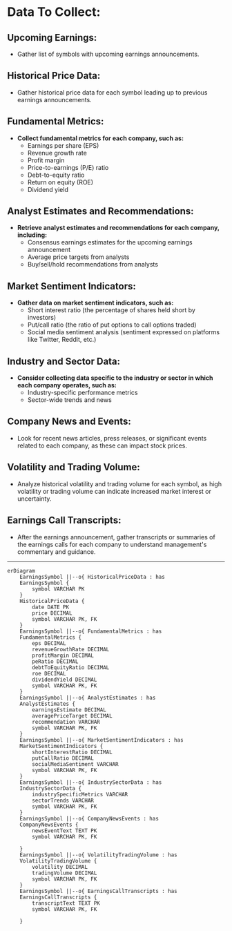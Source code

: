 # Data To Collect:

## Upcoming Earnings:
- Gather list of symbols with upcoming earnings announcements.

## Historical Price Data:
- Gather historical price data for each symbol leading up to previous earnings announcements.

## Fundamental Metrics:
+ **Collect fundamental metrics for each company, such as:**
    - Earnings per share (EPS)
    -  Revenue growth rate
    - Profit margin
    - Price-to-earnings (P/E) ratio
    - Debt-to-equity ratio
    - Return on equity (ROE)
    - Dividend yield

## Analyst Estimates and Recommendations:
+ **Retrieve analyst estimates and recommendations for each company, including:**
    - Consensus earnings estimates for the upcoming earnings announcement
    - Average price targets from analysts
    - Buy/sell/hold recommendations from analysts

## Market Sentiment Indicators:
+ **Gather data on market sentiment indicators, such as:**
    - Short interest ratio (the percentage of shares held short by investors)
    - Put/call ratio (the ratio of put options to call options traded)
    - Social media sentiment analysis (sentiment expressed on platforms like Twitter, Reddit, etc.)

## Industry and Sector Data:
+ **Consider collecting data specific to the industry or sector in which each company operates, such as:**
    - Industry-specific performance metrics
    - Sector-wide trends and news

## Company News and Events:
- Look for recent news articles, press releases, or significant events related to each company, as these can impact stock prices.

## Volatility and Trading Volume:
- Analyze historical volatility and trading volume for each symbol, as high volatility or trading volume can indicate increased market interest or uncertainty.

## Earnings Call Transcripts:
- After the earnings announcement, gather transcripts or summaries of the earnings calls for each company to understand management's commentary and guidance.
---
```mermaid
erDiagram
    EarningsSymbol ||--o{ HistoricalPriceData : has
    EarningsSymbol {
        symbol VARCHAR PK
    }
    HistoricalPriceData {
        date DATE PK
        price DECIMAL
        symbol VARCHAR PK, FK
    }
    EarningsSymbol ||--o{ FundamentalMetrics : has
    FundamentalMetrics {
        eps DECIMAL
        revenueGrowthRate DECIMAL
        profitMargin DECIMAL
        peRatio DECIMAL
        debtToEquityRatio DECIMAL
        roe DECIMAL
        dividendYield DECIMAL
        symbol VARCHAR PK, FK
    }
    EarningsSymbol ||--o{ AnalystEstimates : has
    AnalystEstimates {
        earningsEstimate DECIMAL
        averagePriceTarget DECIMAL
        recommendation VARCHAR
        symbol VARCHAR PK, FK
    }
    EarningsSymbol ||--o{ MarketSentimentIndicators : has
    MarketSentimentIndicators {
        shortInterestRatio DECIMAL
        putCallRatio DECIMAL
        socialMediaSentiment VARCHAR
        symbol VARCHAR PK, FK
    }
    EarningsSymbol ||--o{ IndustrySectorData : has
    IndustrySectorData {
        industrySpecificMetrics VARCHAR
        sectorTrends VARCHAR
        symbol VARCHAR PK, FK
    }
    EarningsSymbol ||--o{ CompanyNewsEvents : has
    CompanyNewsEvents {
        newsEventText TEXT PK
        symbol VARCHAR PK, FK

    }
    EarningsSymbol ||--o{ VolatilityTradingVolume : has
    VolatilityTradingVolume {
        volatility DECIMAL
        tradingVolume DECIMAL
        symbol VARCHAR PK, FK
    }
    EarningsSymbol ||--o{ EarningsCallTranscripts : has
    EarningsCallTranscripts {
        transcriptText TEXT PK
        symbol VARCHAR PK, FK

    }
```